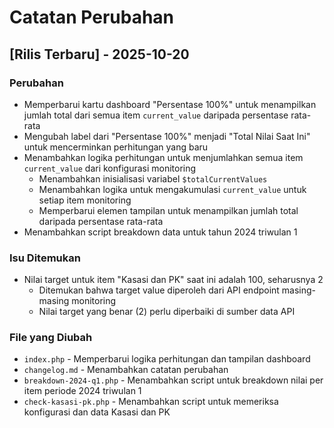 # Catatan Perubahan

## [Rilis Terbaru] - 2025-10-20

### Perubahan
- Memperbarui kartu dashboard "Persentase 100%" untuk menampilkan jumlah total dari semua item `current_value` daripada persentase rata-rata
- Mengubah label dari "Persentase 100%" menjadi "Total Nilai Saat Ini" untuk mencerminkan perhitungan yang baru
- Menambahkan logika perhitungan untuk menjumlahkan semua item `current_value` dari konfigurasi monitoring
  - Menambahkan inisialisasi variabel `$totalCurrentValues`
  - Menambahkan logika untuk mengakumulasi `current_value` untuk setiap item monitoring
  - Memperbarui elemen tampilan untuk menampilkan jumlah total daripada persentase rata-rata
- Menambahkan script breakdown data untuk tahun 2024 triwulan 1

### Isu Ditemukan
- Nilai target untuk item "Kasasi dan PK" saat ini adalah 100, seharusnya 2
  - Ditemukan bahwa target value diperoleh dari API endpoint masing-masing monitoring
  - Nilai target yang benar (2) perlu diperbaiki di sumber data API

### File yang Diubah
- `index.php` - Memperbarui logika perhitungan dan tampilan dashboard
- `changelog.md` - Menambahkan catatan perubahan
- `breakdown-2024-q1.php` - Menambahkan script untuk breakdown nilai per item periode 2024 triwulan 1
- `check-kasasi-pk.php` - Menambahkan script untuk memeriksa konfigurasi dan data Kasasi dan PK